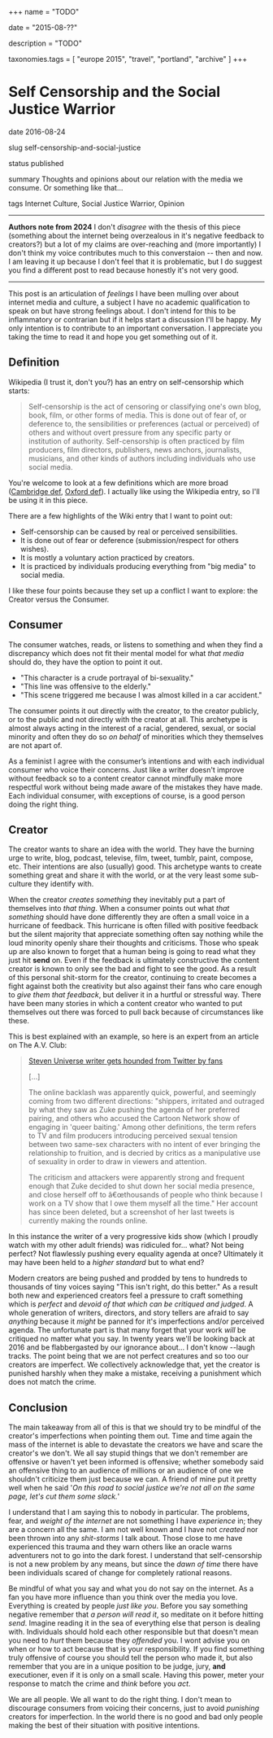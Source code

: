 +++
name = "TODO"

date = "2015-08-??"

description = "TODO"

taxonomies.tags = [
    "europe 2015", "travel", "portland", "archive"
]
+++
# Self Censorship and the Social Justice Warrior

date
2016-08-24

slug
self-censorship-and-social-justice

status
published

summary
Thoughts and opinions about our relation with the media we consume. Or
something like that...

tags
Internet Culture, Social Justice Warrior, Opinion

---

**Authors note from 2024** I don't *disagree* with the thesis of this
piece (something about the internet being overzealous in it's negative
feedback to creators?) but a lot of my claims are over-reaching and
(more importantly) I don't think my voice contributes much to this
converstaion -- then and now. I am leaving it up because I don't feel
that it is problematic, but I do suggest you find a different post to
read because honestly it's not very good.

---

This post is an articulation of *feelings* I have been mulling over
about internet media and culture, a subject I have no academic
qualification to speak on but have strong feelings about. I don't intend
for this to be inflammatory or contrarian but if it helps start a
discussion I'll be happy. My only intention is to contribute to an
important conversation. I appreciate you taking the time to read it and
hope you get something out of it.

## Definition

Wikipedia (I trust it, don't you?) has an entry on self-censorship which
starts:

> Self-censorship is the act of censoring or classifying one's own blog,
> book, film, or other forms of media. This is done out of fear of, or
> deference to, the sensibilities or preferences (actual or perceived)
> of others and without overt pressure from any specific party or
> institution of authority. Self-censorship is often practiced by film
> producers, film directors, publishers, news anchors, journalists,
> musicians, and other kinds of authors including individuals who use
> social media.

You're welcome to look at a few definitions which are more broad
([Cambridge
def](http://dictionary.cambridge.org/us/dictionary/english/self-censorship),
[Oxford
def](http://www.oxforddictionaries.com/definition/english/self-censorship)).
I actually like using the Wikipedia entry, so I'll be using it in this
piece.

There are a few highlights of the Wiki entry that I want to point out:

- Self-censorship can be caused by real or perceived sensibilities.
- It is done out of fear or deference (submission/respect for others
  wishes).
- It is mostly a voluntary action practiced by creators.
- It is practiced by individuals producing everything from "big media"
  to social media.

I like these four points because they set up a conflict I want to
explore: the Creator versus the Consumer.

## Consumer

The consumer watches, reads, or listens to something and when they find
a discrepancy which does not fit their mental model for what *that
media* should do, they have the option to point it out.

- "This character is a crude portrayal of bi-sexuality."
- "This line was offensive to the elderly."
- "This scene triggered me because I was almost killed in a car
  accident."

The consumer points it out directly with the creator, to the creator
publicly, or to the public and not directly with the creator at all.
This archetype is almost always acting in the interest of a racial,
gendered, sexual, or social minority and often they do so *on behalf* of
minorities which they themselves are not apart of.

As a feminist I agree with the consumer’s intentions and with each
individual consumer who voice their concerns. Just like a writer doesn't
improve without feedback so to a content creator cannot mindfully make
more respectful work without being made aware of the mistakes they have
made. Each individual consumer, with exceptions of course, is a good
person doing the right thing.

## Creator

The creator wants to share an idea with the world. They have the burning
urge to write, blog, podcast, televise, film, tweet, tumblr, paint,
compose, etc. Their intentions are also (usually) good. This archetype
wants to create something great and share it with the world, or at the
very least some sub-culture they identify with.

When the creator *creates something* they inevitably put a part of
themselves into *that thing*. When a consumer points out what *that
something* should have done differently they are often a small voice in
a hurricane of feedback. This hurricane is often filled with positive
feedback but the silent majority that appreciate something often say
nothing while the loud minority openly share their thoughts and
criticisms. Those who speak up are also known to forget that a human
being is going to read what they just hit **send** on. Even if the
feedback is ultimately constructive the content creator is known to only
see the bad and fight to see the good. As a result of this personal
shit-storm for the creator, continuing to create becomes a fight against
both the creativity but also against their fans who care enough to *give
them that feedback*, but deliver it in a hurtful or stressful way. There
have been many stories in which a content creator who wanted to put
themselves out there was forced to pull back because of circumstances
like these.

This is best explained with an example, so here is an expert from an
article on The A.V. Club:

> [Steven Universe writer gets hounded from Twitter by
> fans](http://www.avclub.com/article/steven-universe-writer-gets-hounded-twitter-fans-241092)
>
> \[...\]
>
> The online backlash was apparently quick, powerful, and seemingly
> coming from two different directions: "shippers, irritated and
> outraged by what they saw as Zuke pushing the agenda of her preferred
> pairing, and others who accused the Cartoon Network show of engaging
> in 'queer baiting.' Among other definitions, the term refers to TV and
> film producers introducing perceived sexual tension between two
> same-sex characters with no intent of ever bringing the relationship
> to fruition, and is decried by critics as a manipulative use of
> sexuality in order to draw in viewers and attention.
>
> The criticism and attackers were apparently strong and frequent enough
> that Zuke decided to shut down her social media presence, and close
> herself off to â€œthousands of people who think because I work on a TV
> show that I owe them myself all the time." Her account has since been
> deleted, but a screenshot of her last tweets is currently making the
> rounds online.

In this instance the writer of a very progressive kids show (which I
proudly watch with my other adult friends) was ridiculed for... what?
Not being perfect? Not flawlessly pushing every equality agenda at once?
Ultimately it may have been held to a *higher standard* but to what end?

Modern creators are being pushed and prodded by tens to hundreds to
thousands of tiny voices saying "This isn't right, do this better." As a
result both new and experienced creators feel a pressure to craft
something which is *perfect* and *devoid of that which can be critiqued
and judged*. A whole generation of writers, directors, and story tellers
are afraid to say *anything* because it *might* be panned for it's
imperfections and/or perceived agenda. The unfortunate part is that many
forget that your work *will* be critiqued no matter what you say. In
twenty years we'll be looking back at 2016 and be flabbergasted by our
ignorance about... I don't know --laugh tracks. The point being that we
are not perfect creatures and so too our creators are imperfect. We
collectively acknowledge that, yet the creator is punished harshly when
they make a mistake, receiving a punishment which does not match the
crime.

## Conclusion

The main takeaway from all of this is that we should try to be mindful
of the creator's imperfections when pointing them out. Time and time
again the mass of the internet is able to devastate the creators we have
and scare the creator's we don't. We all say stupid things that we don't
remember are offensive or haven't yet been informed is offensive;
whether somebody said an offensive thing to an audience of millions or
an audience of one we shouldn't criticize them just because we can. A
friend of mine put it pretty well when he said '*On this road to social
justice we're not all on the same page, let's cut them some slack.*'

I understand that I am saying this to nobody in particular. The
problems, fear, and *weight of the internet* are not something I have
*experience* in; they are a concern all the same. I am not well known
and I have not *created* nor been thrown into any *shit-storms* I talk
about. Those close to me have experienced this trauma and they warn
others like an oracle warns adventurers not to go into the dark forest.
I understand that self-censorship is not a new problem by any means, but
since the *dawn of time* there have been individuals scared of change
for completely rational reasons.

Be mindful of what you say and what you do not say on the internet. As a
fan you have more influence than you think over the media you love.
Everything is created by people *just like you*. Before you say
something negative remember that *a person will read it*, so meditate on
it before hitting *send*. Imagine reading it in the sea of everything
else that person is dealing with. Individuals should hold each other
responsible but that doesn't mean you need to *hurt* them because they
*offended* you. I wont advise you on when or how to act because that is
your responsibility. If you find something truly offensive of course you
should tell the person who made it, but also remember that you are in a
unique position to be judge, jury, **and** executioner, even if it is
only on a small scale. Having this power, meter your response to match
the crime and *think* before you *act*.

We are all people. We all want to do the right thing. I don't mean to
discourage consumers from voicing their concerns, just to avoid
*punishing* creators for imperfection. In the world there is no good and
bad only people making the best of their situation with positive
intentions.
